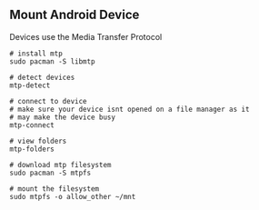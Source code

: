 ## Mount Android Device

Devices use the Media Transfer Protocol

```
# install mtp
sudo pacman -S libmtp

# detect devices
mtp-detect

# connect to device
# make sure your device isnt opened on a file manager as it
# may make the device busy
mtp-connect

# view folders
mtp-folders

# download mtp filesystem
sudo pacman -S mtpfs

# mount the filesystem
sudo mtpfs -o allow_other ~/mnt
```

